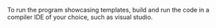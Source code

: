 To run the program showcasing templates, build and run the code in a compiler IDE of your choice, such as visual studio. 
